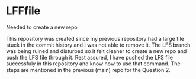 # LFFfile
 Needed to create a new repo

This repository was created since my previous repository had a large file stuck in the commit history and I was not able to remove it. The LFS branch was being ruined and disturbed so it felt cleaner to create a new repo and push the LFS file through it. Rest assured, I have pushed the LFS file successfuly in this repository and know how to use that command. The steps are mentioned in the previous (main) repo for the Question 2. 
